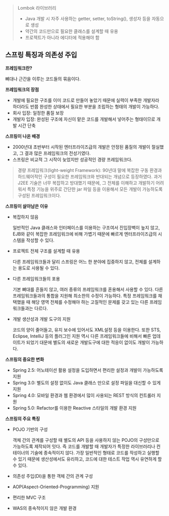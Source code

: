 

> Lombok 라이브러리
>
> - Java 개발 시 자주 사용하는 getter, setter, toString(), 생성자 등을 자동으로 생성
> - 약간의 코드만으로 필요한 클래스를 설계할 때 유용
> - 프로젝트가 아니라 에디터에 적용해야 함

## 스프링 특징과 의존성 주입

**프레임워크란?**

뼈대나 근간을 이루는 코드들의 묶음이다.

**프레임워크의 장점**

- 개발에 필요한 구조를 이미 코드로 만들어 놓았기 때문에 실력이 부족한 개발자라 하더라도 반쯤 완성한 상태에서 필요한 부분을 조립하는 형태의 개발이 가능하다.
- 회사 입장: 일정한 품질 보장
- 개발자 입장: 완성된 구조에 자신이 맡은 코드를 개발해서 넣어주는 형태이므로 개발 시간 단축

**스프링이 나온 배경**

- 2000년대 초반부터 시작된 엔터프라이즈급의 개발은 안정된 품질의 개발이 절실했고, 그 결과 많은 프레임워크의 전성기였다.
- 스프링은 비교적 그 시작이 늦었지만 성공적인 경량 프레임워크다.

> 경량 프레임워크(light-weight Framework): 90년대 말에 복잡한 구동 환경과 하드웨어적인 구성이 필요한 프레임워크와 반대되는 개념으로 등장하였다. 과거  J2EE 기술은 너무 복잡하고 방대했기 때문에, 그 전체를 이해하고 개발하기 어려워서 특정 기능을 위주로 간단한 jar 파일 등을 이용해서 모든 개발이 가능하도록 구성된 프레임워크이다.

**스프링이 살아남은 이유**

- 복잡하지 않음

  일반적인 Java 클래스와 인터페이스를 이용하는 구조여서 진입장벽이 높지 않고, EJB와 같이 복잡한 프레임워크에 비해 가볍기 때문에 빠르게 엔터프라이즈급의 시스템을 작성할 수 있다.

- 프로젝트 전체 구조를 설계할 때 유용

  다른 프레임워크들과 달리 스프링은 어느 한 분야에 집중하지 않고, 전체를 설계하는 용도로 사용될 수 있다. 

- 다른 프레임워크들의 포용

  기본 뼈대를 흔들지 않고, 여러 종류의 프레임워크를 혼용해서 사용할 수 있다. 다른 프레임워크들과의 통합을 지원해 최소한의 수정이 가능하다. 특정 프레임워크를 채택했을 때 해당 영역 전체를 수정해야 하는 고질적인 문제를 갖고 있는 다른 프레임워크들과는 다르다.

- 개발 생산성과 개발 도구의 지원

  코드의 양이 줄어들고, 유지 보수에 있어서도 XML설정 등을 이용한다. 또한 STS, Eclipse, IntelliJ 등의 플러그인 지원 역시 다른 프레임워크들에 비해서 빠른 업데이트가 되었기 대문에 별도의 새로운 개발도구에 대한 적응이 없이도 개발이 가능하다.

**스프링의 중요한 변화**

- Spring 2.5: 어노테이션 활용 설정을 도입하면서 편리한 설정과 개발이 가능하도록 지원
- Spring 3.0: 별도의 설정 없이도 Java 클래스 만으로 설정 파일을 대신할 수 있게 지원
- Spring 4.0: 모바일 환경과 웹 환경에서 많이 사용되는 REST 방식의 컨트롤러 지원
- Spring 5.0: Refactor를 이용한 Reactive 스타일의 개발 환경 지원

**스프링의 주요 특징**

- POJO 기반의 구성

  객체 간의 관계를 구성할 때 별도의 API 등을 사용하지 않는 POJO의 구성만으로 가능하도록 제작되어 잇다. 즉 코드를 개발할 때 개발자가 특정한 라이브러리나 컨테이너의 기술에 종속적이지 않다. 가장 일반적인 형태로 코드를 작성하고 실행할 수 있기 때문에 생산성에서도 유리하고, 코드에 대한 테스트 작업 역시 유연하게 할 수 있다.

- 의존성 주입(DI)을 통한 객체 간의 관계 구성

- AOP(Aspect-Oriented-Programming) 지원

- 편리한 MVC 구조

- WAS의 종속적이지 않은 개발 환경
